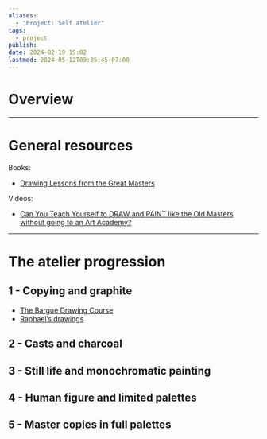 ```yaml
---
aliases:
  - "Project: Self atelier"
tags:
  - project
publish: 
date: 2024-02-19 15:02
lastmod: 2024-05-12T09:35:45-07:00
---
```

# Overview

---
# General resources

Books:
- [Drawing Lessons from the Great Masters](<https://nibmehub.com/opac-service/pdf/read/Drawing%20Lessons%20from%20the%20Great%20Masters%20(Practical%20Art%20Books).pdf>)

Videos:
- [Can You Teach Yourself to DRAW and PAINT like the Old Masters without going to an Art Academy?](https://www.youtube.com/watch?v=E_ozOv2a9Oo)

---
# The atelier progression
## 1 - Copying and graphite

- [The Bargue Drawing Course](https://ia802907.us.archive.org/17/items/CharlesBargueDrawingCourse/Charles_Bargue_Drawing_Course_text.pdf)
- [Raphael’s drawings](https://www.wga.hu/frames-e.html?/html/r/raphael/7drawing/3/index.html)

## 2 - Casts and charcoal

## 3 - Still life and monochromatic painting

## 4 - Human figure and limited palettes

## 5 - Master copies in full palettes


